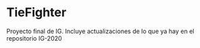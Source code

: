 # TieFighter
Proyecto final de IG. Incluye actualizaciones de lo que ya hay en el repositorio IG-2020
